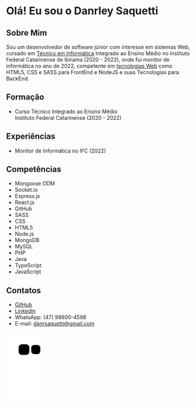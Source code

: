 # Olá! Eu sou o Danrley Saquetti

## Sobre Mim

Sou um desenvolvedor de software júnior com interesse em sistemas Web, cursado em [Técnico em Informática](#formação) Integrado ao Ensino Médio no Instituto Federal Catarinense de Ibirama (2020 - 2022), onde fui monitor de informática no ano de 2022, competente em [tecnologias Web](#competências) como HTML5, CSS e SASS para FrontEnd e NodeJS e suas Tecnologias para BackEnd.

## Formação

* Curso Técnico Integrado ao Ensino Médio<br>Instituto Federal Catarinense (2020 - 2022)

## Experiências

* Monitor de Informática no IFC (2022)

## Competências

* Mongoose ODM
* Socket.io
* Express.js
* React.js
* GitHub
* SASS
* CSS
* HTML5
* Node.js
* MongoDB
* MySQL
* PHP
* Java
* TypeScript
* JavaScript

## Contatos

* [GitHub](https://github.com/Danrley-Ruan-Saquetti)
* [Linkedin](https://br.linkedin.com/in/danrley-saquetti-0b4737250?trk=profile-badge)
* WhatsApp: (47) 98800-4598
* E-mail: danrsaquetti@gmail.com            

![Snake animation](https://github.com/Danrley-Ruan-Saquetti/Danrley-Ruan-Saquetti/blob/output/github-contribution-grid-snake.svg)
